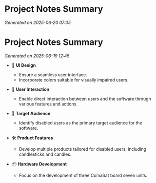 # Project Notes Summary

*Generated on 2025-06-20 07:05*

# Project Notes Summary

*Generated on 2025-06-19 12:45*

- 🎨 **UI Design**
  - Ensure a seamless user interface.
  - Incorporate colors suitable for visually impaired users.

- 👥 **User Interaction**
  - Enable direct interaction between users and the software through various features and actions.

- 🎯 **Target Audience**
  - Identify disabled users as the primary target audience for the software.

- 🛠️ **Product Features**
  - Develop multiple products tailored for disabled users, including candlesticks and candles.

- 📦 **Hardware Development**
  - Focus on the development of three ComaSat board seven units.